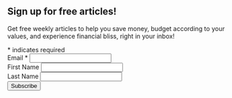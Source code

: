   <div id="mc_embed_signup">
    <form action="https://bountifulmoneycoach.us13.list-manage.com/subscribe/post?u=8b7fa1984091cdaa01cbd4672&amp;id=55295d7a5f" method="post" id="mc-embedded-subscribe-form" name="mc-embedded-subscribe-form" class="validate" target="_blank" novalidate>
        <div id="mc_embed_signup_scroll">
      <h2>Sign up for <b>free</b> articles!</h2>
      <p> Get free weekly articles to help you save money, budget according to your values, and experience financial bliss, right in your inbox!</p>
    <div class="indicates-required"><span class="asterisk">*</span> indicates required</div>
    <div class="mc-field-group">
      <label for="mce-EMAIL">Email  <span class="asterisk">*</span>
    </label>
      <input type="email" value="" name="EMAIL" class="required email" id="mce-EMAIL">
    </div>
    <div class="mc-field-group">
      <label for="mce-FNAME">First Name </label>
      <input type="text" value="" name="FNAME" class="" id="mce-FNAME">
    </div>
    <div class="mc-field-group">
      <label for="mce-LNAME">Last Name </label>
      <input type="text" value="" name="LNAME" class="" id="mce-LNAME">
    </div>
      <div id="mce-responses" class="clear">
        <div class="response" id="mce-error-response" style="display:none"></div>
        <div class="response" id="mce-success-response" style="display:none"></div>
      </div>    <!-- real people should not fill this in and expect good things - do not remove this or risk form bot signups-->
        <div style="position: absolute; left: -5000px;" aria-hidden="true"><input type="text" name="b_8b7fa1984091cdaa01cbd4672_55295d7a5f" tabindex="-1" value=""></div>
        <div class="clear"><input type="submit" value="Subscribe" name="subscribe" id="mc-embedded-subscribe" class="button primary"></div>
        </div>
    </form>
    </div>